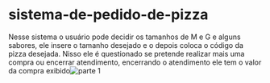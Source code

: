 # sistema-de-pedido-de-pizza
Nesse sistema o usuário pode decidir os tamanhos de M e G e alguns sabores, ele insere o tamanho desejado e o depois coloca o código da pizza desejada. Nisso ele é questionado se pretende realizar mais uma compra ou encerrar atendimento, encerrando o atendimento ele tem o valor da compra exibido![parte 1](https://user-images.githubusercontent.com/107261997/186977623-7b949b58-b65e-468b-be74-74fcb8b77f62.PNG)

